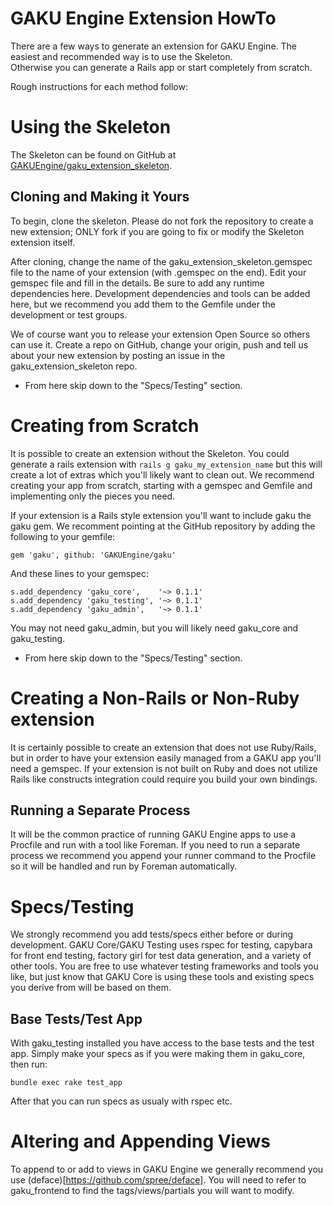 GAKU Engine Extension HowTo
===========================
There are a few ways to generate an extension for GAKU Engine. The easiest and recommended way is to use the Skeleton.  
Otherwise you can generate a Rails app or start completely from scratch.  
  
Rough instructions for each method follow:

Using the Skeleton
==================
The Skeleton can be found on GitHub at [GAKUEngine/gaku_extension_skeleton](https://www.github.com/GAKUEngine/gaku_extension_skeleton).  

Cloning and Making it Yours
---------------------------
To begin, clone the skeleton. Please do not fork the repository to create a new extension; ONLY fork if you are going to fix or modify the Skeleton extension itself.  
  
After cloning, change the name of the gaku_extension_skeleton.gemspec file to the name of your extension (with .gemspec on the end). Edit your gemspec file and fill in the details. Be sure to add any runtime dependencies here. Development dependencies and tools can be added here, but we recommend you add them to the Gemfile under the development or test groups.
  
We of course want you to release your extension Open Source so others can use it. Create a repo on GitHub, change your origin, push and tell us about your new extension by posting an issue in the gaku_extension_skeleton repo.

* From here skip down to the "Specs/Testing" section.

Creating from Scratch
=====================
It is possible to create an extension without the Skeleton. You could generate a rails extension with ```rails g gaku_my_extension_name``` but this will create a lot of extras which you'll likely want to clean out. We recommend creating your app from scratch, starting with a gemspec and Gemfile and implementing only the pieces you need.  
  
If your extension is a Rails style extension you'll want to include gaku the gaku gem. We recomment pointing at the GitHub repository by adding the following to your gemfile:
```
gem 'gaku', github: 'GAKUEngine/gaku'
```
And these lines to your gemspec:
```
s.add_dependency 'gaku_core',    '~> 0.1.1'
s.add_dependency 'gaku_testing', '~> 0.1.1'
s.add_dependency 'gaku_admin',   '~> 0.1.1'
```
You may not need gaku_admin, but you will likely need gaku_core and gaku_testing.
* From here skip down to the "Specs/Testing" section.

Creating a Non-Rails or Non-Ruby extension
==========================================
It is certainly possible to create an extension that does not use Ruby/Rails, but in order to have your extension easily managed from a GAKU app you'll need a gemspec. If your extension is not built on Ruby and does not utilize Rails like constructs integration could require you build your own bindings.

Running a Separate Process
--------------------------
It will be the common practice of running GAKU Engine apps to use a Procfile and run with a tool like Foreman. If you need to run a separate process we recommend you append your runner command to the Procfile so it will be handled and run by Foreman automatically.

Specs/Testing
=============
We strongly recommend you add tests/specs either before or during development. GAKU Core/GAKU Testing uses rspec for testing, capybara for front end testing, factory girl for test data generation, and a variety of other tools. You are free to use whatever testing frameworks and tools you like, but just know that GAKU Core is using these tools and existing specs you derive from will be based on them.

Base Tests/Test App
-------------------
With gaku_testing installed you have access to the base tests and the test app. Simply make your specs as if you were making them in gaku_core, then run:
```
bundle exec rake test_app
```
After that you can run specs as usualy with rspec etc.

Altering and Appending Views
============================
To append to or add to views in GAKU Engine we generally recommend you use (deface)[https://github.com/spree/deface]. You will need to refer to gaku_frontend to find the tags/views/partials you will want to modify.
